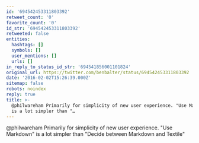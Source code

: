 ```yaml
---
id: '694542453311803392'
retweet_count: '0'
favorite_count: '0'
id_str: '694542453311803392'
retweeted: false
entities:
  hashtags: []
  symbols: []
  user_mentions: []
  urls: []
in_reply_to_status_id_str: '694541856001101824'
original_url: https://twitter.com/benbalter/status/694542453311803392
date: '2016-02-02T15:26:39.000Z'
sitemap: false
robots: noindex
reply: true
title: >-
  @philwareham Primarily for simplicity of new user experience. "Use Markdown"
  is a lot simpler than "…
---
```


@philwareham Primarily for simplicity of new user experience. "Use Markdown" is a lot simpler than "Decide between Markdown and Textile"